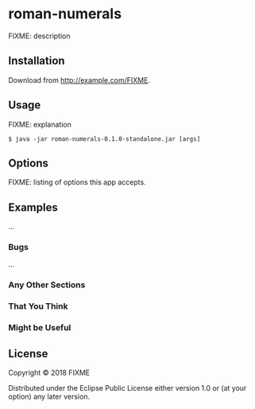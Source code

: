 # roman-numerals

FIXME: description

## Installation

Download from http://example.com/FIXME.

## Usage

FIXME: explanation

    $ java -jar roman-numerals-0.1.0-standalone.jar [args]

## Options

FIXME: listing of options this app accepts.

## Examples

...

### Bugs

...

### Any Other Sections
### That You Think
### Might be Useful

## License

Copyright © 2018 FIXME

Distributed under the Eclipse Public License either version 1.0 or (at
your option) any later version.
